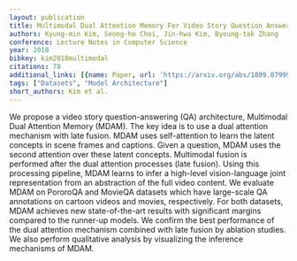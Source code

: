 ```yaml
---
layout: publication
title: Multimodal Dual Attention Memory For Video Story Question Answering
authors: Kyung-min Kim, Seong-ho Choi, Jin-hwa Kim, Byoung-tak Zhang
conference: Lecture Notes in Computer Science
year: 2018
bibkey: kim2018multimodal
citations: 78
additional_links: [{name: Paper, url: 'https://arxiv.org/abs/1809.07999'}]
tags: ["Datasets", "Model Architecture"]
short_authors: Kim et al.
---
```

We propose a video story question-answering (QA) architecture, Multimodal
Dual Attention Memory (MDAM). The key idea is to use a dual attention mechanism
with late fusion. MDAM uses self-attention to learn the latent concepts in
scene frames and captions. Given a question, MDAM uses the second attention
over these latent concepts. Multimodal fusion is performed after the dual
attention processes (late fusion). Using this processing pipeline, MDAM learns
to infer a high-level vision-language joint representation from an abstraction
of the full video content. We evaluate MDAM on PororoQA and MovieQA datasets
which have large-scale QA annotations on cartoon videos and movies,
respectively. For both datasets, MDAM achieves new state-of-the-art results
with significant margins compared to the runner-up models. We confirm the best
performance of the dual attention mechanism combined with late fusion by
ablation studies. We also perform qualitative analysis by visualizing the
inference mechanisms of MDAM.